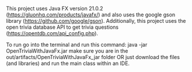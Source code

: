 This project uses Java FX version 21.0.2 (https://gluonhq.com/products/javafx/) and also uses the google gson library (https://github.com/google/gson).
Additionally, this project uses the open trivia database API to get trivia questions (https://opentdb.com/api_config.php).

To run go into the terminal and run this command: java -jar OpenTriviaWithJavaFx.jar
make sure you are in the out/artifacts/OpenTriviaWithJavaFx_jar folder
OR just download the files (and libraries) and run the main class within an IDE. 